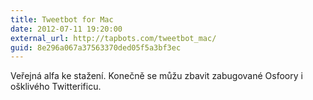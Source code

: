 ```yaml
---
title: Tweetbot for Mac
date: 2012-07-11 19:20:00
external_url: http://tapbots.com/tweetbot_mac/
guid: 8e296a067a37563370ded05f5a3bf3ec
---
```


Veřejná alfa ke stažení. Konečně se můžu zbavit zabugované Osfoory i ošklivého Twitterificu.
